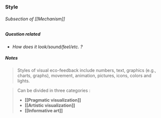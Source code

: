 ### Style 
###### Subsection of [[Mechanism]]

##### Question related
- *How does it look/sound/feel/etc. ?*

##### Notes
> Styles of visual eco-feedback include numbers, text, graphics (e.g., charts, graphs), movement, animation, pictures, icons, colors and lights.

> Can be divided in three categories : 
> 	- **[[Pragmatic visualization]]**
> 	- **[[Artistic visualization]]**
> 	- **[[Informative art]]**
